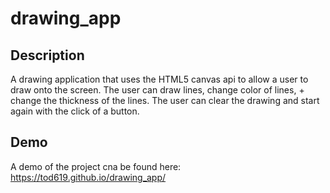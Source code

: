 # drawing_app

## Description

A drawing application that uses the HTML5 canvas api to allow a user to draw onto the screen. The user can draw lines, change color of lines, + change the thickness of the lines. The user can clear the drawing and start again with the click of a button.

## Demo

A demo of the project cna be found here: https://tod619.github.io/drawing_app/
